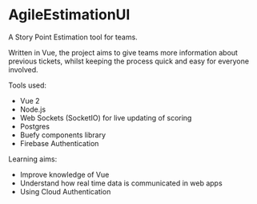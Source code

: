 # AgileEstimationUI
A Story Point Estimation tool for teams.

Written in Vue, the project aims to give teams more information about previous tickets, whilst keeping the process quick and easy for everyone involved. 

Tools used:
- Vue 2
- Node.js
- Web Sockets (SocketIO) for live updating of scoring
- Postgres
- Buefy components library
- Firebase Authentication

Learning aims:
- Improve knowledge of Vue
- Understand how real time data is communicated in web apps
- Using Cloud Authentication
